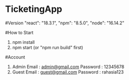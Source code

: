 # TicketingApp

#Version
"react": "18.3.1",
"npm": "8.5.0",
"node": "16.14.2"

#How to Start
1. npm install
2. npm start (or "npm run build" first)

#Account
1. Admin
   Email : admin@gmail.com
   Password : 12345678
2. Guest
   Email : guest@gmail.com
   Password : rahasia123
